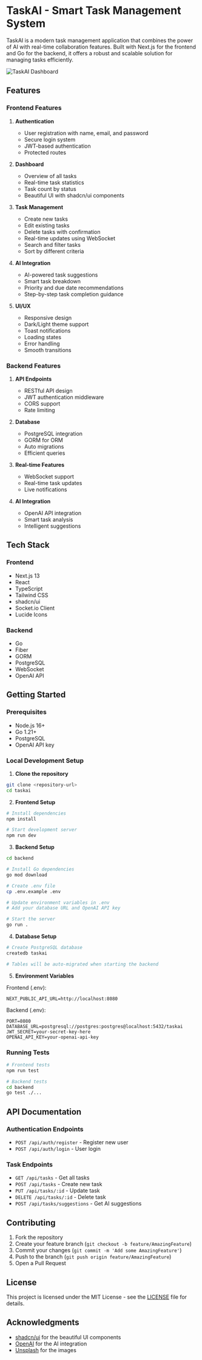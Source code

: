 # TaskAI - Smart Task Management System

TaskAI is a modern task management application that combines the power of AI with real-time collaboration features. Built with Next.js for the frontend and Go for the backend, it offers a robust and scalable solution for managing tasks efficiently.

![TaskAI Dashboard](landingpage.png)

## Features

### Frontend Features

1. **Authentication**
   - User registration with name, email, and password
   - Secure login system
   - JWT-based authentication
   - Protected routes

2. **Dashboard**
   - Overview of all tasks
   - Real-time task statistics
   - Task count by status
   - Beautiful UI with shadcn/ui components

3. **Task Management**
   - Create new tasks
   - Edit existing tasks
   - Delete tasks with confirmation
   - Real-time updates using WebSocket
   - Search and filter tasks
   - Sort by different criteria

4. **AI Integration**
   - AI-powered task suggestions
   - Smart task breakdown
   - Priority and due date recommendations
   - Step-by-step task completion guidance

5. **UI/UX**
   - Responsive design
   - Dark/Light theme support
   - Toast notifications
   - Loading states
   - Error handling
   - Smooth transitions

### Backend Features

1. **API Endpoints**
   - RESTful API design
   - JWT authentication middleware
   - CORS support
   - Rate limiting

2. **Database**
   - PostgreSQL integration
   - GORM for ORM
   - Auto migrations
   - Efficient queries

3. **Real-time Features**
   - WebSocket support
   - Real-time task updates
   - Live notifications

4. **AI Integration**
   - OpenAI API integration
   - Smart task analysis
   - Intelligent suggestions

## Tech Stack

### Frontend
- Next.js 13
- React
- TypeScript
- Tailwind CSS
- shadcn/ui
- Socket.io Client
- Lucide Icons

### Backend
- Go
- Fiber
- GORM
- PostgreSQL
- WebSocket
- OpenAI API

## Getting Started

### Prerequisites
- Node.js 16+
- Go 1.21+
- PostgreSQL
- OpenAI API key

### Local Development Setup

1. **Clone the repository**
```bash
git clone <repository-url>
cd taskai
```

2. **Frontend Setup**
```bash
# Install dependencies
npm install

# Start development server
npm run dev
```

3. **Backend Setup**
```bash
cd backend

# Install Go dependencies
go mod download

# Create .env file
cp .env.example .env

# Update environment variables in .env
# Add your database URL and OpenAI API key

# Start the server
go run .
```

4. **Database Setup**
```bash
# Create PostgreSQL database
createdb taskai

# Tables will be auto-migrated when starting the backend
```

5. **Environment Variables**

Frontend (.env):
```env
NEXT_PUBLIC_API_URL=http://localhost:8080
```

Backend (.env):
```env
PORT=8080
DATABASE_URL=postgresql://postgres:postgres@localhost:5432/taskai
JWT_SECRET=your-secret-key-here
OPENAI_API_KEY=your-openai-api-key
```

### Running Tests
```bash
# Frontend tests
npm run test

# Backend tests
cd backend
go test ./...
```

## API Documentation

### Authentication Endpoints
- `POST /api/auth/register` - Register new user
- `POST /api/auth/login` - User login

### Task Endpoints
- `GET /api/tasks` - Get all tasks
- `POST /api/tasks` - Create new task
- `PUT /api/tasks/:id` - Update task
- `DELETE /api/tasks/:id` - Delete task
- `POST /api/tasks/suggestions` - Get AI suggestions

## Contributing

1. Fork the repository
2. Create your feature branch (`git checkout -b feature/AmazingFeature`)
3. Commit your changes (`git commit -m 'Add some AmazingFeature'`)
4. Push to the branch (`git push origin feature/AmazingFeature`)
5. Open a Pull Request

## License

This project is licensed under the MIT License - see the [LICENSE](LICENSE) file for details.

## Acknowledgments
- [shadcn/ui](https://ui.shadcn.com/) for the beautiful UI components
- [OpenAI](https://openai.com/) for the AI integration
- [Unsplash](https://unsplash.com/) for the images
